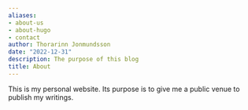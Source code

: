 ```yaml
---
aliases:
- about-us
- about-hugo
- contact
author: Thorarinn Jonmundsson
date: "2022-12-31"
description: The purpose of this blog
title: About
---
```


This is my personal website. Its purpose is to give me a public venue to publish my writings. 
